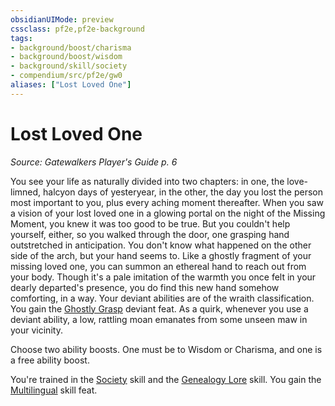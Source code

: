 ```yaml
---
obsidianUIMode: preview
cssclass: pf2e,pf2e-background
tags:
- background/boost/charisma
- background/boost/wisdom
- background/skill/society
- compendium/src/pf2e/gw0
aliases: ["Lost Loved One"]
---
```

# Lost Loved One
*Source: Gatewalkers Player's Guide p. 6*  

You see your life as naturally divided into two chapters: in one, the love-limned, halcyon days of yesteryear, in the other, the day you lost the person most important to you, plus every aching moment thereafter. When you saw a vision of your lost loved one in a glowing portal on the night of the Missing Moment, you knew it was too good to be true. But you couldn't help yourself, either, so you walked through the door, one grasping hand outstretched in anticipation. You don't know what happened on the other side of the arch, but your hand seems to. Like a ghostly fragment of your missing loved one, you can summon an ethereal hand to reach out from your body. Though it's a pale imitation of the warmth you once felt in your dearly departed's presence, you do find this new hand somehow comforting, in a way. Your deviant abilities are of the wraith classification. You gain the [Ghostly Grasp](ghostly-grasp-da.md) deviant feat. As a quirk, whenever you use a deviant ability, a low, rattling moan emanates from some unseen maw in your vicinity.

Choose two ability boosts. One must be to Wisdom or Charisma, and one is a free ability boost.

You're trained in the [Society](skills.md#Society) skill and the [Genealogy Lore](skills.md#Lore) skill. You gain the [Multilingual](multilingual.md) skill feat.